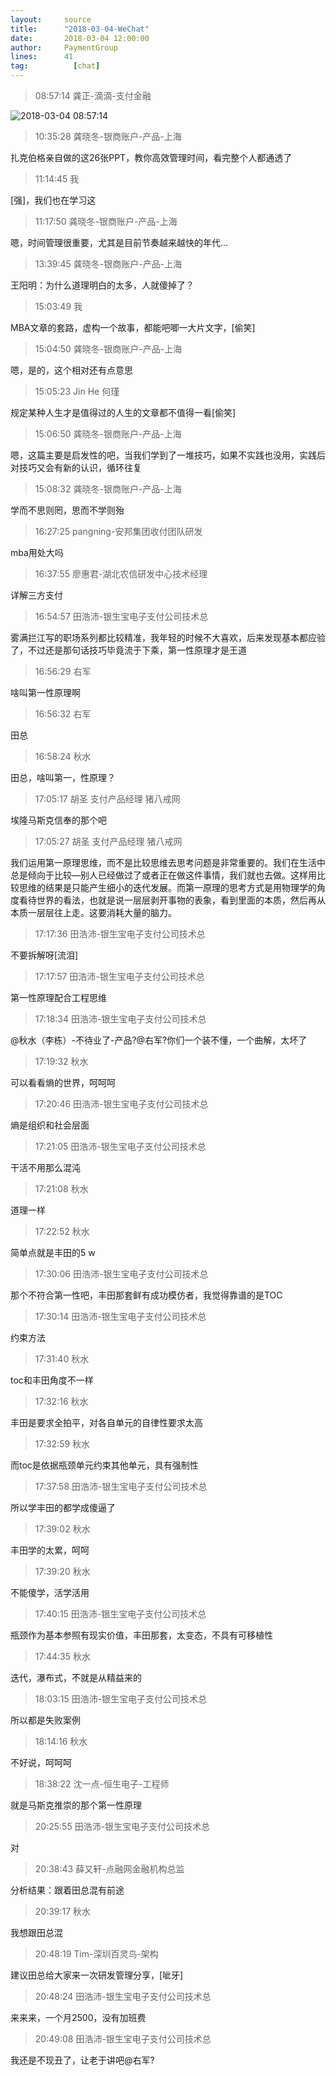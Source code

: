 ```yaml
---
layout:     source 
title:      "2018-03-04-WeChat"
date:       2018-03-04 12:00:00
author:     PaymentGroup
lines:      41 
tag:		  [chat]
---
```

> 08:57:14  龚正-滴滴-支付金融  
   
![2018-03-04 08:57:14](http://static.cocolian.org/img/20180304_085714.png) 
   
> 10:35:28  龚晓冬-银商账户-产品-上海  
   
扎克伯格亲自做的这26张PPT，教你高效管理时间，看完整个人都通透了  
   
> 11:14:45  我  
   
[强]，我们也在学习这  
   
> 11:17:50  龚晓冬-银商账户-产品-上海  
   
嗯，时间管理很重要，尤其是目前节奏越来越快的年代...  
   
> 13:39:45  龚晓冬-银商账户-产品-上海  
   
王阳明：为什么道理明白的太多，人就傻掉了？  
   
> 15:03:49  我  
   
MBA文章的套路，虚构一个故事，都能吧唧一大片文字，[偷笑]  
   
> 15:04:50  龚晓冬-银商账户-产品-上海  
   
嗯，是的，这个相对还有点意思  
   
> 15:05:23  Jin He 何瑾  
   
规定某种人生才是值得过的人生的文章都不值得一看[偷笑]  
   
> 15:06:50  龚晓冬-银商账户-产品-上海  
   
嗯，这篇主要是启发性的吧，当我们学到了一堆技巧，如果不实践也没用，实践后对技巧又会有新的认识，循环往复  
   
> 15:08:32  龚晓冬-银商账户-产品-上海  
   
学而不思则罔，思而不学则殆  
   
> 16:27:25  pangning-安邦集团收付团队研发  
   
mba用处大吗  
   
> 16:37:55  廖惠君-湖北农信研发中心技术经理  
   
详解三方支付  
   
> 16:54:57  田浩沛-银生宝电子支付公司技术总  
   
雾满拦江写的职场系列都比较精准，我年轻的时候不大喜欢，后来发现基本都应验了，不过还是那句话技巧毕竟流于下乘，第一性原理才是王道  
   
> 16:56:29  右军  
   
啥叫第一性原理啊  
   
> 16:56:32  右军  
   
田总  
   
> 16:58:24  秋水  
   
田总，啥叫第一，性原理？  
   
> 17:05:17  胡圣 支付产品经理 猪八戒网  
   
埃隆马斯克信奉的那个吧  
   
> 17:05:27  胡圣 支付产品经理 猪八戒网  
   
我们运用第一原理思维，而不是比较思维去思考问题是非常重要的。我们在生活中总是倾向于比较—别人已经做过了或者正在做这件事情，我们就也去做。这样用比较思维的结果是只能产生细小的迭代发展。而第一原理的思考方式是用物理学的角度看待世界的看法，也就是说一层层剥开事物的表象，看到里面的本质，然后再从本质一层层往上走。这要消耗大量的脑力。  
   
> 17:17:36  田浩沛-银生宝电子支付公司技术总  
   
不要拆解呀[流泪]  
   
> 17:17:57  田浩沛-银生宝电子支付公司技术总  
   
第一性原理配合工程思维  
   
> 17:18:34  田浩沛-银生宝电子支付公司技术总  
   
@秋水（李栋）-不待业了-产品?@右军?你们一个装不懂，一个曲解，太坏了  
   
> 17:19:32  秋水  
   
可以看看熵的世界，呵呵呵  
   
> 17:20:46  田浩沛-银生宝电子支付公司技术总  
   
熵是组织和社会层面  
   
> 17:21:05  田浩沛-银生宝电子支付公司技术总  
   
干活不用那么混沌  
   
> 17:21:08  秋水  
   
道理一样  
   
> 17:22:52  秋水  
   
简单点就是丰田的5 w  
   
> 17:30:06  田浩沛-银生宝电子支付公司技术总  
   
那个不符合第一性吧，丰田那套鲜有成功模仿者，我觉得靠谱的是TOC  
   
> 17:30:14  田浩沛-银生宝电子支付公司技术总  
   
约束方法  
   
> 17:31:40  秋水  
   
toc和丰田角度不一样  
   
> 17:32:16  秋水  
   
丰田是要求全拍平，对各自单元的自律性要求太高  
   
> 17:32:59  秋水  
   
而toc是依据瓶颈单元约束其他单元，具有强制性  
   
> 17:37:58  田浩沛-银生宝电子支付公司技术总  
   
所以学丰田的都学成傻逼了  
   
> 17:39:02  秋水  
   
丰田学的太累，呵呵  
   
> 17:39:20  秋水  
   
不能傻学，活学活用  
   
> 17:40:15  田浩沛-银生宝电子支付公司技术总  
   
瓶颈作为基本参照有现实价值，丰田那套，太变态，不具有可移植性  
   
> 17:44:35  秋水  
   
迭代，瀑布式，不就是从精益来的  
   
> 18:03:15  田浩沛-银生宝电子支付公司技术总  
   
所以都是失败案例  
   
> 18:14:16  秋水  
   
不好说，呵呵呵  
   
> 18:38:22  沈一点-恒生电子-工程师  
   
就是马斯克推崇的那个第一性原理  
   
> 20:25:55  田浩沛-银生宝电子支付公司技术总  
   
对  
   
> 20:38:43  薛又轩-点融网金融机构总监  
   
分析结果：跟着田总混有前途    
   
> 20:39:17  秋水  
   
我想跟田总混  
   
> 20:48:19  Tim-深圳百灵鸟-架构  
   
建议田总给大家来一次研发管理分享，[呲牙]  
   
> 20:48:24  田浩沛-银生宝电子支付公司技术总  
   
来来来，一个月2500，没有加班费  
   
> 20:49:08  田浩沛-银生宝电子支付公司技术总  
   
我还是不现丑了，让老于讲吧@右军?  
   
